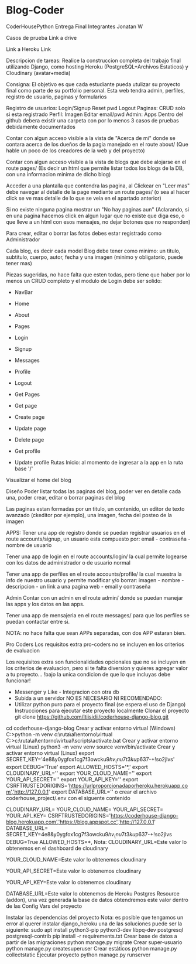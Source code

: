 # Blog-Coder

CoderHousePython
Entrega Final
Integrantes
Jonatan W

Casos de prueba
Link a drive

Link a Heroku
Link

Descripcion de tareas:
Realice la construccion completa del trabajo final utilizando Django, como hosting Heroku (PostgreSQL+Archivos Estaticos) y Cloudinary (avatar+media)

Consigna:
El objetivo es que cada estudiante pueda utulizar su proyecto final como parte de su portfolio personal. Esta web tendra admin, perfiles, registro de usuario, paginas y formularios

Registro de usuarios:
Login/Signup
Reset pwd
Logout
Paginas:
CRUD solo si esta registrado
Perfil:
Imagen
Editar email/pwd
Admin:
Apps
Dentro del github debera existir una carpeta con por lo menos 3 casos de pruebas debidamente documentados

Contar con algun acceso visible a la vista de "Acerca de mi" donde se contara acerca de los dueños de la pagia manejado en el route about/ (Que hable un poco de los creadores de la web y del proyecto)

Contar con algun acceso visible a la vista de blogs que debe alojarse en el route pages/ (Es decir un html que permite listar todos los blogs de la DB, con una informacion minima de dicho blog)

Acceder a una plantalla que contendra las pagina, al Clickear en "Leer mas" debe navegar al detalle de la page mediante un route pages/ (o sea al hacer click se ve mas detalle de lo que se veia en el apartado anterior)

Si no existe ninguna pagina mostrar un "No hay paginas aun" (Aclarando, si en una pagina hacemos click en algun lugar que no existe que diga eso, o que lleve a un html con esos mensajes, no dejar botones que no responden)

Para crear, editar o borrar las fotos debes estar registrado como Administrador

Cada blog, es decir cada model Blog debe tener como minimo: un titulo, subtitulo, cuerpo, autor, fecha y una imagen (minimo y obligatorio, puede tener mas)

Piezas sugeridas, no hace falta que esten todas, pero tiene que haber por lo menos un CRUD completo y el modulo de Login debe ser solido:

* NavBar
* Home
* About
* Pages
* Login
* Signup

* Messages
* Profile
* Logout
* Get Pages
* Get page

* Create page
* Update page
* Delete page
* Get profile
* Update profile
Rutas
Inicio: al momento de ingresar a la app en la ruta base '/'

Visualizar el home del blog

Diseño
Poder listar todas las paginas del blog, poder ver en detalle cada una, poder crear, editar o borrar paginas del blog

Las paginas estan formadas por un titulo, un contenido, un editor de texto avanzado (ckeditor por ejemplo), una imagen, fecha del posteo de la imagen

APPS:
Tener una app de registro donde se puedan registrar usuarios en el route accounts/signup, un usuario esta compuesto por: email - contraseña - nombre de usuario

Tener una app de login en el route accounts/login/ la cual permite logearse con los datos de administrador o de usuario normal

Tener una app de perfiles en el route accounts/profile/ la cual muestra la info de nuestro usuario y permite modificar y/o borrar: imagen - nombre - descripcion - un link a una pagina web - email y contraseña

Admin
Contar con un admin en el route admin/ donde se puedan manejar las apps y los datos en las apps.

Tener una app de mensajeria en el route messages/ para que los perfiles se puedan contactar entre si.

NOTA: no hace falta que sean APPs separadas, con dos APP estaran bien.

Pro Coders
Los requisitos extra pro-coders no se incluyen en los criterios de evaluacion

Los requisitos extra son funcionalidades opcionales que no se incluyen en los criterios de evaluacion, pero si te falta diversion y quieres agregar valor a tu proyecto... !bajo la unica condicion de que lo que incluyas debe funcionar!

* Messenger y Like - Integracion con otra db
* Subida a un servidor
NO ES NECESARIO NI RECOMENDADO:
* Utilizar python puro para el proyecto final (se espera el uso de Django)
Instrucciones para ejecutar este proyecto localmente
Clonar el proyecto
git clone https://github.com/ltiisidii/coderhouse-django-blog.git

cd coderhouse-django-blog
Crear y activar entorno virtual (Windows)
C:\>python -m venv c:\ruta\al\entorno\virtual
C:\>c:\ruta\al\entorno\virtual\scripts\activate.bat
Crear y activar entorno virtual (Linux)
python3 -m venv venv
source venv/bin/activate
Crear y activar entorno virtual (Linux)
export SECRET_KEY='4e8&y0ygfox1cg7f3owcku9$hv_(nu7t3ku$p637-+!so2jlvs'
export DEBUG='True'
export ALLOWED_HOSTS='*,'
export CLOUDINARY_URL=''
export YOUR_CLOUD_NAME=''
export YOUR_API_SECRET=''
export YOUR_API_KEY=''
export CSRFTRUSTEDORIGINS='https://urlproporcionadaporheroku.herokuapp.com','http://127.0.0.1'
export DATABASE_URL=''
o crear el archivo coderhouse_project/.env con el siguente contenido

CLOUDINARY_URL=
YOUR_CLOUD_NAME=
YOUR_API_SECRET=
YOUR_API_KEY=
CSRFTRUSTEDORIGINS='https://coderhouse-django-blog.herokuapp.com','https://blog.appspot.cc','http://127.0.0.1'
DATABASE_URL=
SECRET_KEY=4e8&y0ygfox1cg7f3owcku9$hv_(nu7t3ku$p637-+!so2jlvs
DEBUG=True
ALLOWED_HOSTS=*,
Nota:
CLOUDINARY_URL=Este valor lo obtenemos en el dashboard de cloudinary

YOUR_CLOUD_NAME=Este valor lo obtenemos cloudinary

YOUR_API_SECRET=Este valor lo obtenemos cloudinary

YOUR_API_KEY=Este valor lo obtenemos cloudinary

DATABASE_URL=Este valor lo obtenemos de Heroku Postgres Resource (addon), una vez generada la base de datos obtendremos este valor dentro de las Config Vars del proyecto

Instalar las dependencias del proyecto
Nota: es posible que tengamos un error al querer instalar django_heroku una de las soluciones puede ser la siguiente:
sudo apt install python3-pip python3-dev libpq-dev postgresql postgresql-contrib
pip install -r requirements.txt
Crear base de datos a partir de las migraciones
python manage.py migrate
Crear super-usuario
python manage.py createsuperuser
Crear estáticos
python manage.py collectstatic
Ejecutar proyecto
python manage.py runserver
